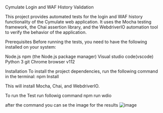 Cymulate Login and WAF History Validation

This project provides automated tests for the login and WAF history functionality of the Cymulate web application. It uses the Mocha testing framework, the Chai assertion library, and the WebdriverIO automation tool to verify the behavior of the application.

Prerequisites
Before running the tests, you need to have the following installed on your system:

Node.js
npm (the Node.js package manager)
Visual studio code(vscode)
Python 3
git
Chrome browser v112

Installation
To install the project dependencies, run the following command in the terminal:
npm Install

This will install Mocha, Chai, and WebdriverIO.


To run the Test run followig command 
npm run wdio

after the command you can se the image for the results 
![image](https://user-images.githubusercontent.com/58914355/233304457-7d934039-22cb-4fd1-979e-87690817bd3f.png)
